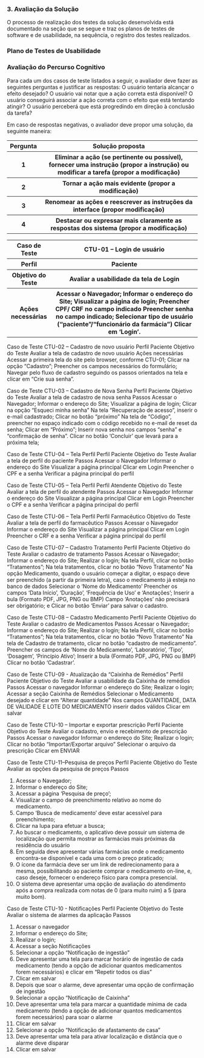 <h3>3.   Avaliação da Solução</h3>
<p>O processo de realização dos testes da solução desenvolvida está documentado na seção que se segue e traz os planos de testes de software e de usabilidade, na sequência, o registro dos testes realizados.</p>
 
<h3>Plano de Testes de Usabilidade</h3>
<h3>Avaliação do Percurso Cognitivo</h3>
Para cada um dos casos de teste listados a seguir, o avaliador deve fazer as seguintes perguntas e justificar as respostas:
O usuário tentaria alcançar o efeito desejado?
O usuário vai notar que a ação correta está disponível?
O usuário conseguirá associar a ação correta com o efeito que está tentando atingir?
O usuário perceberá que está progredindo em direção à conclusão da tarefa?

Em caso de respostas negativas, o avaliador deve propor uma solução, da seguinte maneira:
<table>
 <tr><th>Pergunta</th>  <th>Solução proposta</th></tr>
 <tr><th>1</th> <th>Eliminar a ação (se pertinente ou possível), fornecer uma instrução (propor a instrução) ou modificar a tarefa (propor a modificação)</th></tr>
<tr><th>2</th> <th> Tornar a ação mais evidente (propor a modificação)</th></tr>
<tr><th>3</th> <th> Renomear as ações e reescrever as instruções da interface (propor modificação)</th></tr>
<tr><th>4</th> <th> Destacar ou expressar mais claramente as respostas dos sistema (propor a modificação)</th></tr>
</table>

<table>
 <tr><th>Caso de Teste</th>
  <th>CTU-01 – Login de usuário</th></tr>
 <tr><th>Perfil</th>
  <th>Paciente</th></tr>
<tr><th>Objetivo do Teste</th>
<th>Avaliar a usabilidade da tela de Login</th></tr>
 <tr><th>Ações necessárias</th>
<th>Acessar o Navegador;
Informar o endereço do Site;
Visualizar a página de login;
Preencher CPF/ CRF no campo indicado
Preencher senha no campo indicado;
Selecionar tipo de usuário (“paciente”/“funcionário da farmácia”)
 Clicar em ‘Login’.</th></tr>
</table>

Caso de Teste
CTU-02 – Cadastro de novo usuário
Perfil
Paciente
Objetivo do Teste
Avaliar a tela de cadastro de novo usuário
Ações necessárias
Acessar a primeira tela do site pelo browser, conforme CTU-01;
Clicar na opção “Cadastro”;
Preencher os campos necessários do formulário;
Navegar pelo fluxo de cadastro seguindo os passos orientados na tela e clicar em “Crie sua senha”.


Caso de Teste
CTU-03 – Cadastro de Nova Senha
Perfil
Paciente
Objetivo do Teste
Avaliar a tela de cadastro de nova senha
Passos
Acessar o Navegador;
Informar o endereço do Site;
Visualizar a página de login;
Clicar na opção “Esqueci minha senha”
Na tela “Recuperação de acesso”, inserir o e-mail cadastrado;
Clicar no botão “próximo”
Na tela de “Código”, preencher no espaço indicado com o código recebido no e-mail de reset da senha;
Clicar em “Próximo”;
Inserir nova senha nos campos “senha” e “confirmação de senha”.
Clicar no botão ‘Concluir’ que levará para a próxima tela; 


Caso de Teste
CTU-04 – Tela Perfil
Perfil
Paciente
Objetivo do Teste
Avaliar a tela de perfil do paciente
Passos
Acessar o Navegador
Informar o endereço do Site
Visualizar a página principal
Clicar em Login
Preencher o CPF e a senha
Verificar a página principal do perfil



Caso de Teste
CTU-05 – Tela Perfil
Perfil
Atendente
Objetivo do Teste
Avaliar a tela de perfil do atendente
Passos
Acessar o Navegador
Informar o endereço do Site
Visualizar a página principal
Clicar em Login
Preencher o CPF e a senha
Verificar a página principal do perfil



Caso de Teste
CTU-06 – Tela Perfil
Perfil
Farmacêutico
Objetivo do Teste
Avaliar a tela de perfil do farmacêutico
Passos
Acessar o Navegador
Informar o endereço do Site
Visualizar a página principal
Clicar em Login
Preencher o CRF e a senha
Verificar a página principal do perfil



Caso de Teste
CTU-07 – Cadastro Tratamento
Perfil
Paciente
Objetivo do Teste
Avaliar o cadastro de tratamento
Passos
Acessar o Navegador;
Informar o endereço do Site;
Realizar o login;
Na tela Perfil, clicar no botão “Tratamentos”;
Na tela tratamentos, clicar no botão “Novo Tratamento”
Na opção Medicamento, quando o usuário começar a digitar, o espaço deve ser preenchido (a partir da primeira letra), caso o medicamento já esteja no banco de dados
Selecionar o ‘Nome do Medicamento’
Preencher os campos ‘Data Início’, ‘Duração’, ‘Frequência de Uso’ e ‘Anotações’;
Inserir a bula (Formato PDF, JPG, PNG ou BMP)
 Campo ‘Anotações’ não precisará ser obrigatório; e
 Clicar no botão ‘Enviar’ para salvar o cadastro.



Caso de Teste
CTU-08 – Cadastro Medicamento
Perfil
Paciente
Objetivo do Teste
Avaliar o cadastro de Medicamentos
Passos
Acessar o Navegador;
Informar o endereço do Site;
Realizar o login;
Na tela Perfil, clicar no botão “Tratamentos”;
Na tela tratamentos, clicar no botão “Novo Tratamento”
Na tela de Cadastro de tratamento, clicar no botão “cadastro de medicamento”.
Preencher os campos de ‘Nome do Medicamento’, ‘Laboratório’, ‘Tipo’, ‘Dosagem’, ‘Princípio Ativo’;
Inserir a bula (Formato PDF, JPG, PNG ou BMP)
Clicar no botão ‘Cadastrar’.


Caso de Teste
CTU-09 - Atualização da “Caixinha de Remédios”
Perfil
Paciente
Objetivo do Teste
Avaliar a usabilidade da Caixinha de remédios
Passos
Acessar o navegador
Informar o endereço do Site;
Realizar o login;
Acessar a seção Caixinha de Remédios
Selecionar o Medicamento desejado e clicar em “Alterar quantidade”
Nos campos QUANTIDADE, DATA DE VALIDADE E LOTE DO MEDICAMENTO inserir dados válidos
Clicar em salvar



Caso de Teste
CTU-10 – Importar e exportar prescrição
Perfil
Paciente
Objetivo do Teste
Avaliar o cadastro, envio e recebimento de prescrição
 Passos
Acessar o navegador
Informar o endereço do Site;
Realizar o login;
Clicar no botão “Importar/Exportar arquivo”
Selecionar o arquivo da prescrição
Clicar em ENVIAR


Caso de Teste
CTU-11–Pesquisa de preços
Perfil
Paciente
Objetivo do Teste
Avaliar as opções da pesquisa de preços
Passos
1)   Acessar o Navegador;
2)   Informar o endereço do Site;
3)   Acessar a página ‘Pesquisa de preço’;
4)   Visualizar o campo de preenchimento relativo ao nome do medicamento.
5)   Campo ‘Busca de medicamento’ deve estar acessível para preenchimento;
6)   Clicar na lupa para efetuar a busca;
7)   Ao buscar o medicamento, o aplicativo deve possuir um sistema de localização que permita mostrar as farmácias mais próximas da residência do usuário
8) Em seguida deve apresentar várias farmácias onde o medicamento encontra-se disponível e cada uma com o preço praticado;
9) O ícone da farmácia deve ser um link de redirecionamento para a mesma, possibilitando ao paciente comprar o medicamento on-line, e, caso deseje, fornecer o endereço físico para compra presencial.
10) O sistema deve apresentar uma opção de avaliação do atendimento após a compra realizada com notas de 0 (para muito ruim) a 5 (para muito bom).



Caso de Teste
CTU-10 - Notificações
Perfil
Paciente
Objetivo do Teste
Avaliar o sistema de alarmes da aplicação 
Passos
1) Acessar o navegador
2) Informar o endereço do Site;
3) Realizar o login;
4) Acessar a seção Notificações
5) Selecionar a opção “Notificação de ingestão”
6) Deve apresentar uma tela para marcar horário de ingestão de cada medicamento (tendo a opção de adicionar quantos medicamentos forem necessários) e clicar em “Repetir todos os dias”
7) Clicar em salvar
8) Depois que soar o alarme, deve apresentar uma opção de confirmação de ingestão
9) Selecionar a opção “Notificação de Caixinha”
10) Deve apresentar uma tela para marcar a quantidade mínima de cada medicamento (tendo a opção de adicionar quantos medicamentos forem necessários) para soar o alarme
11) Clicar em salvar
12) Selecionar a opção “Notificação de afastamento de casa”
13) Deve apresentar uma tela para ativar localização e distância que o alarme deve disparar
14) Clicar em salvar



